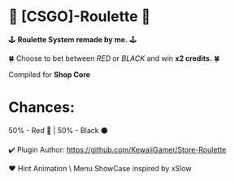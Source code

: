 # 🎲 [CSGO]-Roulette 🎲

🕹️ **Roulette System remade by me.** 🕹️ 

🍀 Choose to bet between *RED* or *BLACK* and win **x2 credits.** 🍀

Compiled for **Shop Core**

# Chances:

50% - Red 🔴 | 
50% - Black ⚫

✔️ Plugin Author:
https://github.com/KewaiiGamer/Store-Roulette

❤️ Hint Animation \ Menu ShowCase inspired by xSlow
